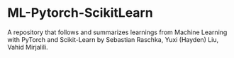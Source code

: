 # ML-Pytorch-ScikitLearn
A repository that follows and summarizes learnings from Machine Learning with PyTorch and Scikit-Learn by Sebastian Raschka, Yuxi (Hayden) Liu, Vahid Mirjalili.
